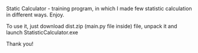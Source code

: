 Static Calculator - training program, in which I made few statistic calculation in different ways. Enjoy.

To use it, just download dist.zip (main.py file inside) file, unpack it and launch StatisticCalculator.exe

Thank you!
